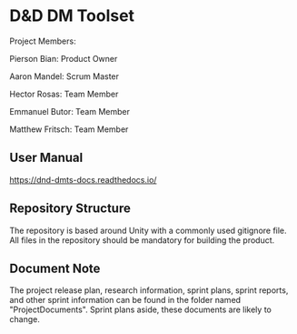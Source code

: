# D&D DM Toolset

Project Members:

  Pierson Bian: Product Owner
  
  Aaron Mandel: Scrum Master
  
  Hector Rosas: Team Member
  
  Emmanuel Butor: Team Member
  
  Matthew Fritsch: Team Member

## User Manual
https://dnd-dmts-docs.readthedocs.io/

## Repository Structure
The repository is based around Unity with a commonly used gitignore file. All files in the repository should be mandatory for building the product. 

## Document Note
The project release plan, research information, sprint plans, sprint reports, and other sprint information can be found in the folder named "ProjectDocuments". Sprint plans aside, these documents are likely to change.
